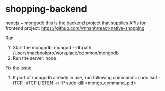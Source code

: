 # shopping-backend
nodejs + mongodb
this is the backend project that supplies APIs for frontend project: https://github.com/vnhanh/react-native-shopping

Run
1. Start the mongodb: mongod --dbpath  /Users/macbookpro/workplace/common/mongodb
2. Run the server: node .

Fix the issue:
1. If port of mongodb already in use, run following commands:
sudo lsof -iTCP -sTCP:LISTEN -n -P
sudo kill <mongo_command_pid>